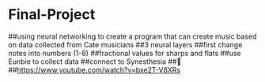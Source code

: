 # Final-Project
##using neural networking to create a program that can create music based on data collected from Cate musicians
##3 neural layers
##first change notes into numbers (1-8)
##fractional values for sharps and flats
##use Eunbie to collect data
##connect to Synesthesia
##:poop:
##https://www.youtube.com/watch?v=bxe2T-V8XRs
